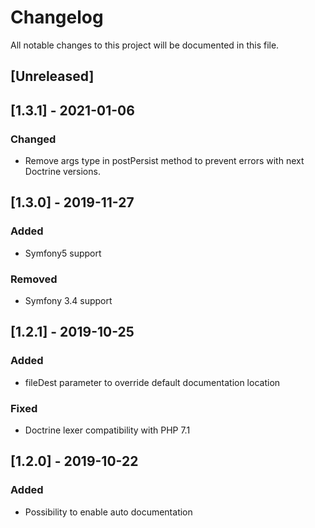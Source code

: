 # Changelog

All notable changes to this project will be documented in this file.

## [Unreleased]

## [1.3.1] - 2021-01-06
### Changed
- Remove args type in postPersist method to prevent errors with next Doctrine versions.

## [1.3.0] - 2019-11-27
### Added
- Symfony5 support
### Removed
- Symfony 3.4 support

## [1.2.1] - 2019-10-25
### Added
- fileDest parameter to override default documentation location
### Fixed
- Doctrine lexer compatibility with PHP 7.1

## [1.2.0] - 2019-10-22
### Added
- Possibility to enable auto documentation
